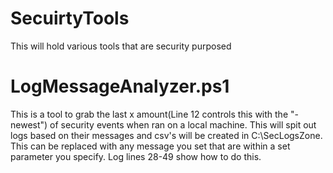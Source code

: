 # SecuirtyTools
This will hold various tools that are security purposed

# LogMessageAnalyzer.ps1
This is a tool to grab the last x amount(Line 12 controls this with the "-newest") of security events when ran on a local machine. This will spit out logs based on their messages and csv's will be created in C:\SecLogsZone. This can be replaced with any message you set that are within a set parameter you specify. Log lines 28-49 show how to do this.

